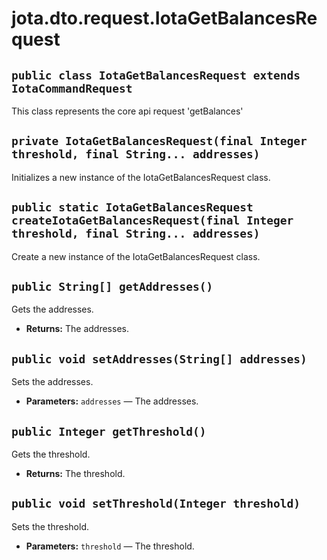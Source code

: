 # jota.dto.request.IotaGetBalancesRequest

## `public class IotaGetBalancesRequest extends IotaCommandRequest`

This class represents the core api request 'getBalances'

## `private IotaGetBalancesRequest(final Integer threshold, final String... addresses)`

Initializes a new instance of the IotaGetBalancesRequest class.

## `public static IotaGetBalancesRequest createIotaGetBalancesRequest(final Integer threshold, final String... addresses)`

Create a new instance of the IotaGetBalancesRequest class.

## `public String[] getAddresses()`

Gets the addresses.

 * **Returns:** The addresses.

## `public void setAddresses(String[] addresses)`

Sets the addresses.

 * **Parameters:** `addresses` — The addresses.

## `public Integer getThreshold()`

Gets the threshold.

 * **Returns:** The threshold.

## `public void setThreshold(Integer threshold)`

Sets the threshold.

 * **Parameters:** `threshold` — The threshold.
